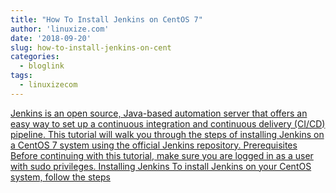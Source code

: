 ```yaml
---
title: "How To Install Jenkins on CentOS 7"
author: 'linuxize.com'
date: '2018-09-20'
slug: how-to-install-jenkins-on-cent
categories:
  - bloglink
tags:
  - linuxizecom
---
```


[Jenkins is an open source, Java-based automation server that offers an easy way to set up a continuous integration and continuous delivery (CI/CD) pipeline. This tutorial will walk you through the steps of installing Jenkins on a CentOS 7 system using the official Jenkins repository. Prerequisites Before continuing with this tutorial, make sure you are logged in as a user with sudo privileges. Installing Jenkins To install Jenkins on your CentOS system, follow the steps<i class="fas fa-external-link-alt"></i>](https://linuxize.com/post/how-to-install-jenkins-on-centos-7/)

